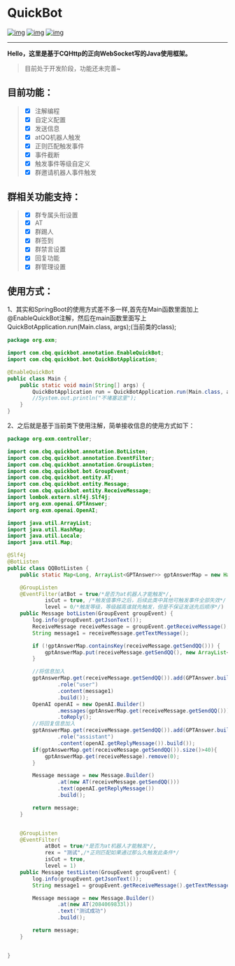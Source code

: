 # **QuickBot**

[![img](https://camo.githubusercontent.com/76fdee18b974fc86f26e83b003f840012166ecf8bf835b0ca4211abaf6979340/68747470733a2f2f696d672e736869656c64732e696f2f62616467652f4a61766131372d70617373696e672d722e737667)](https://camo.githubusercontent.com/76fdee18b974fc86f26e83b003f840012166ecf8bf835b0ca4211abaf6979340/68747470733a2f2f696d672e736869656c64732e696f2f62616467652f4a61766131372d70617373696e672d722e737667) [![img](https://img.shields.io/badge/license-GPL3.0-blue.svg)](https://camo.githubusercontent.com/f81eec727df88e89897980ae2f9640bbb59b9d4d035cf740db885f782c7e8083/68747470733a2f2f696d672e736869656c64732e696f2f62616467652f6c6963656e73652d417061636865322e302d626c75652e737667) [![img](https://camo.githubusercontent.com/2d19c3e0ed08f8d58d8c641ad04ddfeeee7c3078a046378ab2aea7aae65a6fe2/68747470733a2f2f696d672e736869656c64732e696f2f62616467652f4d6176656e332e382e312d6275696c64696e672d722e737667)](https://camo.githubusercontent.com/2d19c3e0ed08f8d58d8c641ad04ddfeeee7c3078a046378ab2aea7aae65a6fe2/68747470733a2f2f696d672e736869656c64732e696f2f62616467652f4d6176656e332e382e312d6275696c64696e672d722e737667)

---

**Hello，这里是基于CQHttp的正向WebSocket写的Java使用框架。**

>  目前处于开发阶段，功能还未完善~



## 目前功能：

> - [x] 注解编程
> - [x] 自定义配置
> - [x] 发送信息
> - [x] atQQ机器人触发
> - [x] 正则匹配触发事件
> - [x] 事件截断
> - [x] 触发事件等级自定义
> - [x] 群邀请机器人事件触发

## 群相关功能支持：

> - [x] 群专属头衔设置
> - [x] AT
> - [x] 群踢人
> - [x] 群签到
> - [x] 群禁言设置
> - [x] 回复功能
> - [x] 群管理设置

## 使用方式：

1、其实和SpringBoot的使用方式差不多一样,首先在Main函数里面加上@EnableQuickBot注解，然后在main函数里面写上QuickBotApplication.run(Main.class, args);(当前类的class);

```java
package org.exm;

import com.cbq.quickbot.annotation.EnableQuickBot;
import com.cbq.quickbot.bot.QuickBotApplication;

@EnableQuickBot
public class Main {
    public static void main(String[] args) {
        QuickBotApplication run = QuickBotApplication.run(Main.class, args);
        //System.out.println("不堵塞这里");
    }
}
```

2、之后就是基于当前类下使用注解，简单接收信息的使用方式如下：

```java
package org.exm.controller;

import com.cbq.quickbot.annotation.BotListen;
import com.cbq.quickbot.annotation.EventFilter;
import com.cbq.quickbot.annotation.GroupListen;
import com.cbq.quickbot.bot.GroupEvent;
import com.cbq.quickbot.entity.AT;
import com.cbq.quickbot.entity.Message;
import com.cbq.quickbot.entity.ReceiveMessage;
import lombok.extern.slf4j.Slf4j;
import org.exm.openai.GPTAnswer;
import org.exm.openai.OpenAI;

import java.util.ArrayList;
import java.util.HashMap;
import java.util.Locale;
import java.util.Map;

@Slf4j
@BotListen
public class QQBotListen {
    public static Map<Long, ArrayList<GPTAnswer>> gptAnswerMap = new HashMap<>();

    @GroupListen
    @EventFilter(atBot = true/*是否为at机器人才能触发*/,
            isCut = true, /*触发值事件之后，后续此类中其他可触发事件全部失效*/
            level = 0/*触发等级，等级越高谁就先触发，但是不保证发送先后顺序*/)
    public Message botListen(GroupEvent groupEvent) {
        log.info(groupEvent.getJsonText());
        ReceiveMessage receiveMessage = groupEvent.getReceiveMessage();
        String message1 = receiveMessage.getTextMessage();

        if (!gptAnswerMap.containsKey(receiveMessage.getSendQQ())) {
            gptAnswerMap.put(receiveMessage.getSendQQ(), new ArrayList<GPTAnswer>());
        }

        //将信息加入
        gptAnswerMap.get(receiveMessage.getSendQQ()).add(GPTAnswer.builder()
                .role("user")
                .content(message1)
                .build());
        OpenAI openAI = new OpenAI.Builder()
                .messages(gptAnswerMap.get(receiveMessage.getSendQQ()))
                .toReply();
        //将回复信息加入
        gptAnswerMap.get(receiveMessage.getSendQQ()).add(GPTAnswer.builder()
                .role("assistant")
                .content(openAI.getReplyMessage()).build());
        if(gptAnswerMap.get(receiveMessage.getSendQQ()).size()>40){
            gptAnswerMap.get(receiveMessage).remove(0);
        }

        Message message = new Message.Builder()
                .at(new AT(receiveMessage.getSendQQ()))
                .text(openAI.getReplyMessage())
                .build();

        return message;
    }


    @GroupListen
    @EventFilter(
            atBot = true/*是否为at机器人才能触发*/,
            rex = "测试",/*正则匹配如果通过那么久触发此条件*/
        	isCut = true,
            level = 1)
    public Message testListen(GroupEvent groupEvent) {
        log.info(groupEvent.getJsonText());
        String message1 = groupEvent.getReceiveMessage().getTextMessage();

        Message message = new Message.Builder()
                .at(new AT(2084069833l))
                .text("测试成功")
                .build();

        return message;
    }


}

```

